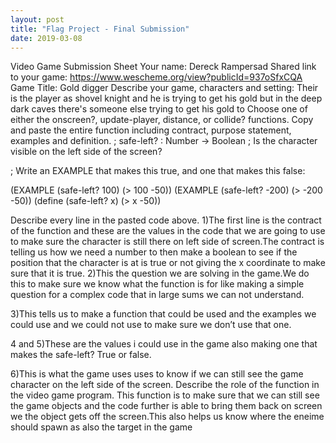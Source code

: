 ```yaml
---
layout: post
title: "Flag Project - Final Submission"
date: 2019-03-08
---
```

Video Game Submission Sheet
Your name:
Dereck Rampersad
Shared link to your game:
https://www.wescheme.org/view?publicId=937oSfxCQA
Game Title: 
Gold digger
Describe your game, characters and setting: 
Their is the player as shovel knight and he is trying to get his gold but in the deep dark caves there's someone else trying to get his gold to
Choose one of either the onscreen?, update-player, distance, or collide? functions. Copy and paste the entire function including contract, purpose statement, examples and definition. 
; safe-left? : Number -> Boolean
; Is the character visible on the left side of the screen?

; Write an EXAMPLE that makes this true, and one that makes this false:

(EXAMPLE (safe-left? 100) (> 100 -50))
(EXAMPLE (safe-left? -200) (> -200 -50))
(define (safe-left? x) (> x -50))


Describe every line in the pasted code above.
1)The first line is the contract of the function and these are the values in the code that we are going to use to make sure the character is still there on left side of screen.The contract is telling us how we need a number to then make a boolean to see if the position that the character is at is true or not giving the x coordinate to make sure that it is true.
2)This the question we are solving in the game.We do this to make sure we know what the function is for like making a simple question for a complex code that in large sums we can not understand.

3)This tells us to make a function that could be used and the examples we could use and we could not use to make sure we don’t use that one.

4 and 5)These are the values i could use in the game also making one that makes the safe-left? True or false.

6)This is what the game uses uses to know if we can still see the game character on the left side of the screen.
Describe the role of the function in the video game program.
This function is to make sure that we can still see the game objects and the code further is able to bring them back on screen we the object gets off the screen.This also helps us know where the eneime should spawn as also the target in the game
